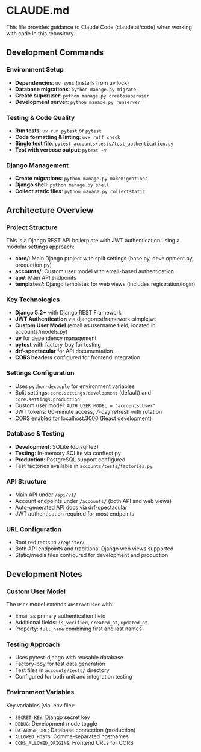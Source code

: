 # CLAUDE.md

This file provides guidance to Claude Code (claude.ai/code) when working with code in this repository.

## Development Commands

### Environment Setup
- **Dependencies**: `uv sync` (installs from uv.lock)
- **Database migrations**: `python manage.py migrate`
- **Create superuser**: `python manage.py createsuperuser`
- **Development server**: `python manage.py runserver`

### Testing & Code Quality
- **Run tests**: `uv run pytest` or `pytest`
- **Code formatting & linting**: `uvx ruff check`
- **Single test file**: `pytest accounts/tests/test_authentication.py`
- **Test with verbose output**: `pytest -v`

### Django Management
- **Create migrations**: `python manage.py makemigrations`
- **Django shell**: `python manage.py shell`
- **Collect static files**: `python manage.py collectstatic`

## Architecture Overview

### Project Structure
This is a Django REST API boilerplate with JWT authentication using a modular settings approach:

- **core/**: Main Django project with split settings (base.py, development.py, production.py)
- **accounts/**: Custom user model with email-based authentication
- **api/**: Main API endpoints 
- **templates/**: Django templates for web views (includes registration/login)

### Key Technologies
- **Django 5.2+** with Django REST Framework
- **JWT Authentication** via djangorestframework-simplejwt
- **Custom User Model** (email as username field, located in accounts/models.py)
- **uv** for dependency management
- **pytest** with factory-boy for testing
- **drf-spectacular** for API documentation
- **CORS headers** configured for frontend integration

### Settings Configuration
- Uses `python-decouple` for environment variables
- Split settings: `core.settings.development` (default) and `core.settings.production`
- Custom user model: `AUTH_USER_MODEL = "accounts.User"`
- JWT tokens: 60-minute access, 7-day refresh with rotation
- CORS enabled for localhost:3000 (React development)

### Database & Testing
- **Development**: SQLite (db.sqlite3)
- **Testing**: In-memory SQLite via conftest.py
- **Production**: PostgreSQL support configured
- Test factories available in `accounts/tests/factories.py`

### API Structure
- Main API under `/api/v1/`
- Account endpoints under `/accounts/` (both API and web views)
- Auto-generated API docs via drf-spectacular
- JWT authentication required for most endpoints

### URL Configuration
- Root redirects to `/register/`
- Both API endpoints and traditional Django web views supported
- Static/media files configured for development and production

## Development Notes

### Custom User Model
The `User` model extends `AbstractUser` with:
- Email as primary authentication field
- Additional fields: `is_verified`, `created_at`, `updated_at`
- Property: `full_name` combining first and last names

### Testing Approach
- Uses pytest-django with reusable database
- Factory-boy for test data generation
- Test files in `accounts/tests/` directory
- Configured for both unit and integration testing

### Environment Variables
Key variables (via .env file):
- `SECRET_KEY`: Django secret key
- `DEBUG`: Development mode toggle
- `DATABASE_URL`: Database connection (production)
- `ALLOWED_HOSTS`: Comma-separated hostnames
- `CORS_ALLOWED_ORIGINS`: Frontend URLs for CORS